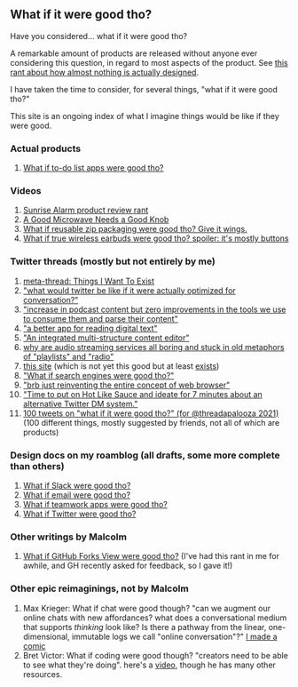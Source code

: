 ## What if it were good tho?

Have you considered... what if it were good tho?

A remarkable amount of products are released without anyone ever considering this question, in regard to most aspects of the product. See [this rant about how almost nothing is actually designed](https://twitter.com/Malcolm_Ocean/status/1368295691185909764).

I have taken the time to consider, for several things, "what if it were good tho?"

This site is an ongoing index of what I imagine things would be like if they were good.

### Actual products

1. [What if to-do list apps were good tho?](https://complice.co/?utm_source=whatifitweregoodtho&utm_medium=whatifitweregoodtho&utm_content=link)

### Videos

1. [Sunrise Alarm product review rant](https://www.youtube.com/watch?v=VCyQujRZoEs)
2. [A Good Microwave Needs a Good Knob](https://www.youtube.com/watch?v=qy6BOQLo4XA)
3. [What if reusable zip packaging were good tho? Give it wings.](https://www.youtube.com/watch?v=2L7oTdvI5s0)
4. [What if true wireless earbuds were good tho? spoiler: it's mostly buttons](https://youtu.be/94Ij7vBjxsM)

### Twitter threads (mostly but not entirely by me)

1. [meta-thread: Things I Want To Exist](https://twitter.com/Malcolm_Ocean/status/1151673122879352839)
2. ["what would twitter be like if it were actually optimized for conversation?"](https://twitter.com/Malcolm_Ocean/status/1151672290150703104)
3. ["increase in podcast content but zero improvements in the tools we use to consume them and parse their content"](https://twitter.com/PorterhouseMD/status/1102413889763913728)
4. ["a better app for reading digital text"](https://twitter.com/Malcolm_Ocean/status/1151668196031774720)
5. ["An integrated multi-structure content editor"](https://twitter.com/Malcolm_Ocean/status/1156423522836766721)
6. [why are audio streaming services all boring and stuck in old metaphors of "playlists" and "radio"](https://twitter.com/Malcolm_Ocean/status/1274815465920004097)
7. [this site](https://twitter.com/Malcolm_Ocean/status/1436785606701436928) (which is not yet this good but at least [exists](https://twitter.com/visakanv/status/1447442956789501954))
8. ["What if search engines were good tho?"](https://twitter.com/Malcolm_Ocean/status/1436514512622874626)
9. ["brb just reinventing the entire concept of web browser"](https://twitter.com/Malcolm_Ocean/status/1343323761991241729)
10. ["Time to put on Hot Like Sauce and ideate for 7 minutes about an alternative Twitter DM system."](https://twitter.com/Malcolm_Ocean/status/1405067165133246467)
11. [100 tweets on "what if it were good tho?" (for @threadapalooza 2021)](https://twitter.com/Malcolm_Ocean/status/1466505140219744261) (100 different things, mostly suggested by friends, not all of which are products)

### Design docs on my roamblog (all drafts, some more complete than others)

1. [What if Slack were good tho?](https://www.intertwingled.blog/#/app/malcolmocean/page/Tbh3Tm5ju)
2. [What if email were good tho?](https://www.intertwingled.blog/#/app/malcolmocean/page/PYGImrOGs)
3. [What if teamwork apps were good tho?](https://www.intertwingled.blog/#/app/malcolmocean/page/Styq-hx5Z)
4. [What if Twitter were good tho?](https://www.intertwingled.blog/#/app/malcolmocean/page/4GnGMR9Jw)

### Other writings by Malcolm

1. [What if GitHub Forks View were good tho?](https://github.com/community/community/discussions/40968#discussioncomment-5382752) (I've had this rant in me for awhile, and GH recently asked for feedback, so I gave it!)

### Other epic reimaginings, not by Malcolm

1. Max Krieger: What if chat were good though? "can we augment our online chats with new affordances? what does a conversational medium that supports *thinking* look like? Is there a pathway from the linear, one-dimensional, immutable logs we call "online conversation"?" [I made a comic](https://a9.io/glue-comic/)
2. Bret Victor: What if coding were good though? "creators need to be able to see what they're doing". here's a [video](https://www.programmingtalks.org/talk/inventing-on-principle), though he has many other resources.

